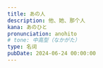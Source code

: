 ```yaml
---
title: あの人
description: 他、她、那个人
kana: あのひと
pronunciation: anohito
# tone: 中高型（なかがた）
type: 名词
pubDate: 2024-06-24 00:00:00
---
```

